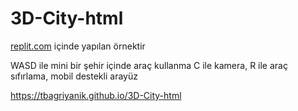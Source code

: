 # 3D-City-html
[replit.com](https://replit.com/) içinde yapılan örnektir

WASD ile mini bir şehir içinde araç kullanma
C ile kamera, R ile araç sıfırlama, mobil destekli arayüz

https://tbagriyanik.github.io/3D-City-html
